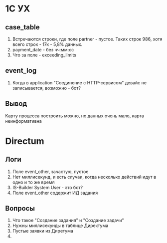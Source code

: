 # 1С УХ
## case_table
1. Встречаются строки, где поле partner - пустое. Таких строк 986, хотя всего строк - 17к - 5,8% данных. 
2. payment_date - без чч:мм:сс
3. Что за поле - exceeding_limits
## event_log
1. Когда в application "Cоединение c HTTP-сервисом" девайс не записывается, возможно - бот?
## Вывод
Карту процесса построить можно, но данных очень мало, карта неинформативна
# Directum
## Логи
1. Поле event_other, зачастую, пустое
2. Нет миллисекунд, и есть случаи, когда несколько действий идут в одно и то же время
3. IS-Builder System User - это бот?
4. Поле event_other содержит ИД задания




## Вопросы
1. Что такое "Создание задания" и "Создание задачи"
2. Нужны миллисекунды в таблице Директума
3. Пустые заявки из Диретума
4. 